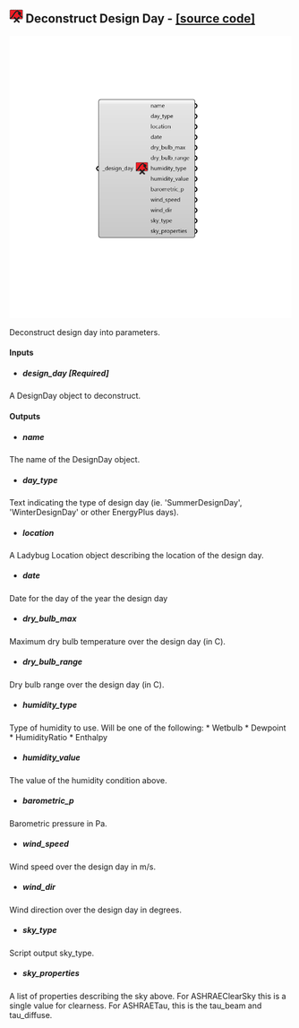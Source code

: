 ## ![](../../images/icons/Deconstruct_Design_Day.png) Deconstruct Design Day - [[source code]](https://github.com/ladybug-tools/ladybug-grasshopper/blob/master/ladybug_grasshopper/src//LB%20Deconstruct%20Design%20Day.py)

![](../../images/components/Deconstruct_Design_Day.png)

Deconstruct design day into parameters.
 



#### Inputs
* ##### design_day [Required]
A DesignDay object to deconstruct. 

#### Outputs
* ##### name
The name of the DesignDay object.
* ##### day_type
Text indicating the type of design day (ie. 'SummerDesignDay', 'WinterDesignDay' or other EnergyPlus days).
* ##### location
A Ladybug Location object describing the location of the design day.
* ##### date
Date for the day of the year the design day
* ##### dry_bulb_max
Maximum dry bulb temperature over the design day (in C).
* ##### dry_bulb_range
Dry bulb range over the design day (in C).
* ##### humidity_type
Type of humidity to use. Will be one of the following: * Wetbulb * Dewpoint * HumidityRatio * Enthalpy
* ##### humidity_value
The value of the humidity condition above.
* ##### barometric_p
Barometric pressure in Pa.
* ##### wind_speed
Wind speed over the design day in m/s.
* ##### wind_dir
Wind direction over the design day in degrees.
* ##### sky_type
Script output sky_type.
* ##### sky_properties
A list of properties describing the sky above. For ASHRAEClearSky this is a single value for clearness. For ASHRAETau, this is the tau_beam and tau_diffuse.